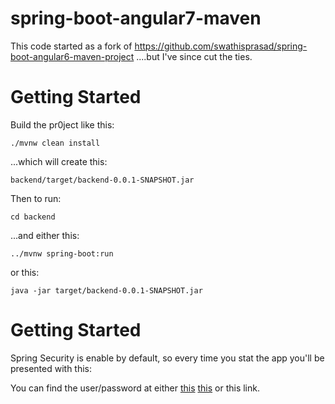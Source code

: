 # spring-boot-angular7-maven

This code started as a fork of
https://github.com/swathisprasad/spring-boot-angular6-maven-project
....but I've since cut the ties.


# Getting Started
Build the pr0ject like this:

```./mvnw clean install```

...which will create this:

```backend/target/backend-0.0.1-SNAPSHOT.jar```

Then to run: 

```cd backend```

...and either this:

```../mvnw spring-boot:run```

or this:

```java -jar target/backend-0.0.1-SNAPSHOT.jar```

# Getting Started
Spring Security is enable by default, so every time you stat the app you'll be presented with this:

You can find the user/password at either [this](https://www.websparrow.org/spring/spring-security-how-to-change-default-username-and-password) [this](https://docs.spring.io/spring-boot/docs/2.0.0.RELEASE/reference/html/boot-features-security.html) or this link.




